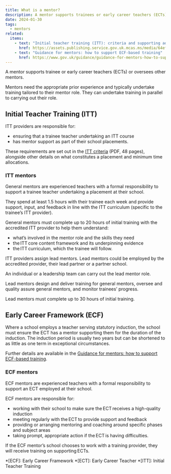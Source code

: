 ```yaml
---
title: What is a mentor?
description: A mentor supports trainees or early career teachers (ECTs) or oversees other mentors
date: 2024-01-30
tags:
  - mentors
related:
  items:
    - text: "Initial teacher training (ITT): criteria and supporting advice"
      href: https://assets.publishing.service.gov.uk.mcas.ms/media/64ef61b813ae15000d6e30c1/Initial_teacher_training_criteria_and_supporting_advice_2024_to_2025.pdf?McasCtx=4&McasTsid=20892
    - text: "Guidance for mentors: how to support ECF-based training"
      href: https://www.gov.uk/guidance/guidance-for-mentors-how-to-support-ecf-based-training
---
```


A mentor supports trainee or early career teachers (ECTs) or oversees other mentors.

Mentors need the appropriate prior experience and typically undertake training tailored to their mentor role. They can undertake training in parallel to carrying out their role.

## Initial Teacher Training (ITT)

ITT providers are responsible for:

- ensuring that a trainee teacher undertaking an ITT course
- has mentor support as part of their school placements.

These requirements are set out in the [ITT criteria](https://assets.publishing.service.gov.uk/media/64ef61b813ae15000d6e30c1/Initial_teacher_training_criteria_and_supporting_advice_2024_to_2025.pdf) (PDF, 48 pages), alongside other details on what constitutes a placement and minimum time allocations.

### ITT mentors

General mentors are experienced teachers with a formal responsibility to support a trainee teacher undertaking a placement at their school.

They spend at least 1.5 hours with their trainee each week and provide support, input, and feedback in line with the ITT curriculum (specific to the trainee’s ITT provider).

General mentors must complete up to 20 hours of initial training with the accredited ITT provider to help them understand:

- what’s involved in the mentor role and the skills they need
- the ITT core content framework and its underpinning evidence
- the ITT curriculum, which the trainee will follow.

ITT providers assign lead mentors. Lead mentors could be employed by the accredited provider, their lead partner or a partner school.

An individual or a leadership team can carry out the lead mentor role.

Lead mentors design and deliver training for general mentors, oversee and quality assure general mentors, and monitor trainees’ progress.

Lead mentors must complete up to 30 hours of initial training.

## Early Career Framework (ECF)

Where a school employs a teacher serving statutory induction, the school must ensure the ECT has a mentor supporting them for the duration of the induction. The induction period is usually two years but can be shortened to as little as one term in exceptional circumstances.

Further details are available in the [Guidance for mentors: how to support ECF-based training](https://www.gov.uk/guidance/guidance-for-mentors-how-to-support-ecf-based-training).

### ECF mentors

ECF mentors are experienced teachers with a formal responsibility to support an ECT employed at their school.

ECF mentors are responsible for:

- working with their school to make sure the ECT receives a high-quality induction
- meeting regularly with the ECT to provide support and feedback
- providing or arranging mentoring and coaching around specific phases and subject areas
- taking prompt, appropriate action if the ECT is having difficulties.

If the ECF mentor’s school chooses to work with a training provider, they will receive training on supporting ECTs.

*[ECF]: Early Career Framework
*[ECT]: Early Career Teacher
*[ITT]: Initial Teacher Training
